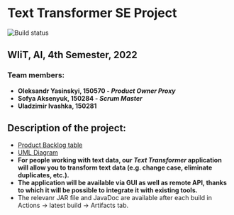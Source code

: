 # Text Transformer SE Project
![Build status](https://github.com/allsuitablenamesarealreadytaken/SE-2022-Project/actions/workflows/maven.yml/badge.svg)
## WIiT, AI, 4th Semester, 2022
### Team members: 
 - **Oleksandr Yasinskyi, 150570 - _Product Owner Proxy_**
 - **Sofya Aksenyuk, 150284 - _Scrum Master_**
 - **Uladzimir Ivashka, 150281**

## Description of the project:
  - [Product Backlog table](https://docs.google.com/spreadsheets/d/1oonk28AkVlMfayjzMqnAe6wwWlUSPeqs/edit?usp=sharing&ouid=111704508616076698676&rtpof=true&sd=true)
  - [UML Diagram](https://drive.google.com/file/d/1q688zw4YsSo5d6bQ-c_FD0PeGcUZWRWZ/view)
  - **For people working with text data, our _Text Transformer_ application will allow you to transform text data (e.g. change case, eliminate duplicates, etc.).**
  - **The application will be available via GUI as well as remote API, thanks to which it will be possible to integrate it with existing tools.**
  - The relevanr JAR file and JavaDoc are available after each build in Actions -> latest build -> Artifacts tab.
